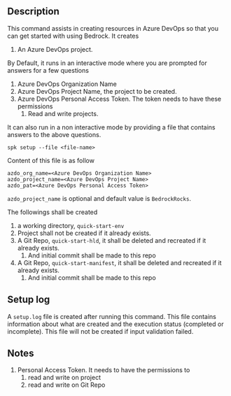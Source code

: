 ## Description

This command assists in creating resources in Azure DevOps so that you can get
started with using Bedrock. It creates

1. An Azure DevOps project.

By Default, it runs in an interactive mode where you are prompted for answers
for a few questions

1. Azure DevOps Organization Name
2. Azure DevOps Project Name, the project to be created.
3. Azure DevOps Personal Access Token. The token needs to have these permissions
   1. Read and write projects.

It can also run in a non interactive mode by providing a file that contains
answers to the above questions.

```
spk setup --file <file-name>
```

Content of this file is as follow

```
azdo_org_name=<Azure DevOps Organization Name>
azdo_project_name=<Azure DevOps Project Name>
azdo_pat=<Azure DevOps Personal Access Token>
```

`azdo_project_name` is optional and default value is `BedrockRocks`.

The followings shall be created

1. a working directory, `quick-start-env`
2. Project shall not be created if it already exists.
3. A Git Repo, `quick-start-hld`, it shall be deleted and recreated if it
   already exists.
   1. And initial commit shall be made to this repo
4. A Git Repo, `quick-start-manifest`, it shall be deleted and recreated if it
   already exists.
   1. And initial commit shall be made to this repo

## Setup log

A `setup.log` file is created after running this command. This file contains
information about what are created and the execution status (completed or
incomplete). This file will not be created if input validation failed.

## Notes

1. Personal Access Token. It needs to have the permissions to
   1. read and write on project
   1. read and write on Git Repo
